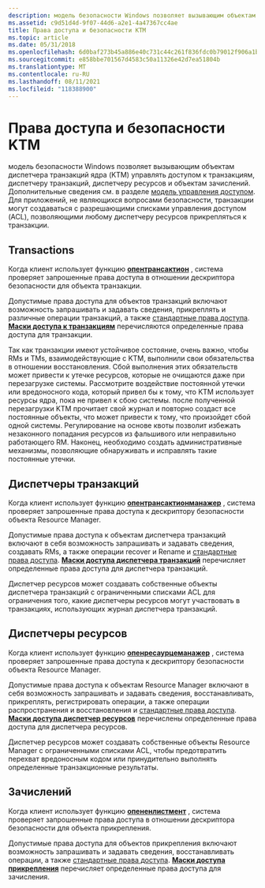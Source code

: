 ```yaml
---
description: модель безопасности Windows позволяет вызывающим объектам диспетчера транзакций ядра (KTM) управлять доступом к транзакциям, диспетчеру транзакций, диспетчеру ресурсов и объектам зачислений.
ms.assetid: c9d51d4d-9f07-44d6-a2e1-4a47367cc4ae
title: Права доступа и безопасности KTM
ms.topic: article
ms.date: 05/31/2018
ms.openlocfilehash: 6d0baf273b45a886e40c731c44c261f836fdc0b79012f906a1b4adfe07083be8
ms.sourcegitcommit: e858bbe701567d4583c50a11326e42d7ea51804b
ms.translationtype: MT
ms.contentlocale: ru-RU
ms.lasthandoff: 08/11/2021
ms.locfileid: "118388900"
---
```

# <a name="ktm-security-and-access-rights"></a>Права доступа и безопасности KTM

модель безопасности Windows позволяет вызывающим объектам диспетчера транзакций ядра (KTM) управлять доступом к транзакциям, диспетчеру транзакций, диспетчеру ресурсов и объектам зачислений. Дополнительные сведения см. в разделе [модель управления доступом](/windows/desktop/SecAuthZ/access-control-model). Для приложений, не являющихся вопросами безопасности, транзакции могут создаваться с разрешающими списками управления доступом (ACL), позволяющими любому диспетчеру ресурсов прикрепляться к транзакции.

## <a name="transactions"></a>Transactions

Когда клиент использует функцию [**опентрансактион**](/windows/desktop/api/Ktmw32/nf-ktmw32-opentransaction) , система проверяет запрошенные права доступа в отношении дескриптора безопасности для объекта транзакции.

Допустимые права доступа для объектов транзакций включают возможность запрашивать и задавать сведения, прикреплять и различные операции транзакций, а также [стандартные права доступа](/windows/desktop/SecAuthZ/standard-access-rights). [**Маски доступа к транзакциям**](transaction-access-masks.md) перечисляются определенные права доступа для транзакции.

Так как транзакции имеют устойчивое состояние, очень важно, чтобы RMs и TMs, взаимодействующие с KTM, выполнили свои обязательства в отношении восстановления. Сбой выполнения этих обязательств может привести к утечке ресурсов, которые не очищаются даже при перезагрузке системы. Рассмотрите воздействие постоянной утечки или вредоносного кода, который привел бы к тому, что KTM использует ресурсы ядра, пока не привел к сбою системы. после полученной перезагрузки KTM прочитает свой журнал и повторно создаст все постоянные объекты, что может привести к тому, что произойдет сбой одной системы. Регулирование на основе квоты позволит избежать незаконного попадания ресурсов из фальшивого или неправильно работающего RM. Наконец, необходимо создать административные механизмы, позволяющие обнаруживать и исправлять такие постоянные утечки.

## <a name="transaction-managers"></a>Диспетчеры транзакций

Когда клиент использует функцию [**опентрансактионманажер**](/windows/desktop/api/Ktmw32/nf-ktmw32-opentransactionmanager) , система проверяет запрошенные права доступа к дескриптору безопасности объекта Resource Manager.

Допустимые права доступа к объектам диспетчера транзакций включают в себя возможность запрашивать и задавать сведения, создавать RMs, а также операции recover и Rename и [стандартные права доступа](/windows/desktop/SecAuthZ/standard-access-rights). [**Маски доступа диспетчера транзакций**](transaction-manager-access-masks.md) перечисляет определенные права доступа для диспетчера транзакций.

Диспетчер ресурсов может создавать собственные объекты диспетчера транзакций с ограниченными списками ACL для ограничения того, какие диспетчеры ресурсов могут участвовать в транзакциях, использующих журнал диспетчера транзакций.

## <a name="resource-managers"></a>Диспетчеры ресурсов

Когда клиент использует функцию [**опенресаурцеманажер**](/windows/desktop/api/Ktmw32/nf-ktmw32-openresourcemanager) , система проверяет запрошенные права доступа к дескриптору безопасности объекта Resource Manager.

Допустимые права доступа к объектам Resource Manager включают в себя возможность запрашивать и задавать сведения, восстанавливать, прикреплять, регистрировать операции, а также операции распространения и восстановления и [стандартные права доступа](/windows/desktop/SecAuthZ/standard-access-rights). [**Маски доступа диспетчер ресурсов**](resource-manager-access-masks.md) перечислены определенные права доступа для диспетчера ресурсов.

Диспетчер ресурсов может создавать собственные объекты Resource Manager с ограниченными списками ACL, чтобы предотвратить перехват вредоносным кодом или принудительно выполнять определенные транзакционные результаты.

## <a name="enlistments"></a>Зачислений

Когда клиент использует функцию [**опененлистмент**](/windows/desktop/api/Ktmw32/nf-ktmw32-openenlistment) , система проверяет запрошенные права доступа в отношении дескриптора безопасности для объекта прикрепления.

Допустимые права доступа для объектов прикрепления включают возможность запрашивать и задавать сведения, восстанавливать операции, а также [стандартные права доступа](/windows/desktop/SecAuthZ/standard-access-rights). [**Маски доступа прикрепления**](enlistment-access-masks.md) перечисляет определенные права доступа для зачисления.

 

 
